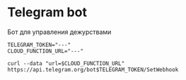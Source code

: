 # Telegram bot

Бот для управления дежурствами

```shell
TELEGRAM_TOKEN="---"
CLOUD_FUNCTION_URL="---"

curl --data "url=$CLOUD_FUNCTION_URL" https://api.telegram.org/bot$TELEGRAM_TOKEN/SetWebhook
```
